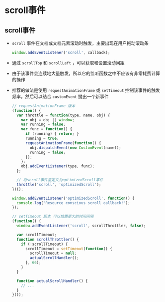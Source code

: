 # scroll事件

## scroll事件

  - `scroll` 事件在文档或文档元素滚动时触发，主要出现在用户拖动滚动条

    ```js
    window.addEventListener('scroll', callback);
    ```

  - 通过 `scrollTop` 和 `scrollLeft` ，可以获取和设置滚动间距

  - 由于该事件会连续地大量触发，所以它的监听函数之中不应该有非常耗费计算的操作

  - 推荐的做法是使用 `requestAnimationFrame` 或 `setTimeout` 控制该事件的触发频率，然后可以结合 `customEvent` 抛出一个新事件

    ```js
    // requestAnimationFrame 版本
    (function() {
      var throttle = function(type, name, obj) {
        var obj = obj || window;
        var running = false;
        var func = function() {
          if (running) { return; }
          running = true;
          requestAnimationFrame(function() {
            obj.dispatchEvent(new CustomEvent(name));
            running = false;
          });
        };
        obj.addEventListener(type, func);
      };

      // 将scroll事件重定义为optimizedScroll事件
      throttle('scroll', 'optimizedScroll');
    })();

    window.addEventListener('optimizedScroll', function() {
      console.log("Resource conscious scroll callback!");
    });
    ```

    ```js
    // setTimeout 版本 可以放置更大的时间间隔
    (function() {
      window.addEventListener('scroll', scrollThrottler, false);

      var scrollTimeout;
      function scrollThrottler() {
        if (!scrollTimeout) {
          scrollTimeout = setTimeout(function() {
            scrollTimeout = null;
            actualScrollHandler();
          }, 66);
        }
      }

      function actualScrollHandler() {
        // ...
      }
    }());
    ```
